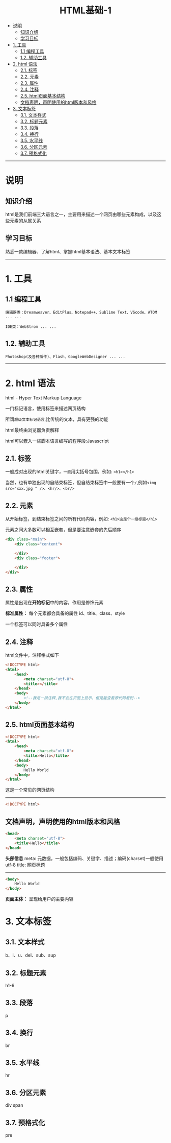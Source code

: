 <h1 style="text-align:center">HTML基础-1</h1>
<!-- toc orderedList:0 depthFrom:1 depthTo:6 -->

* [说明](#说明)
    * [知识介绍](#知识介绍)
    * [学习目标](#学习目标)
* [1. 工具](#1-工具)
    * [1.1 编程工具](#11-编程工具)
    * [1.2. 辅助工具](#12-辅助工具)
* [2. html 语法](#2-html-语法)
    * [2.1. 标签](#21-标签)
    * [2.2. 元素](#22-元素)
    * [2.3. 属性](#23-属性)
    * [2.4. 注释](#24-注释)
    * [2.5. html页面基本结构](#25-html页面基本结构)
    * [文档声明，声明使用的html版本和风格](#文档声明声明使用的html版本和风格)
* [3. 文本标签](#3-文本标签)
    * [3.1. 文本样式](#31-文本样式)
    * [3.2. 标题元素](#32-标题元素)
    * [3.3. 段落](#33-段落)
    * [3.4. 换行](#34-换行)
    * [3.5. 水平线](#35-水平线)
    * [3.6. 分区元素](#36-分区元素)
    * [3.7. 预格式化](#37-预格式化)

<!-- tocstop -->

---
# 说明

## 知识介绍

html是我们前端三大语言之一，主要用来描述一个网页由哪些元素构成，以及这些元素的从属关系

## 学习目标

熟悉一款编辑器、了解html、掌握html基本语法、基本文本标签

---
# 1. 工具
## 1.1 编程工具

	编辑器类：Dreamweaver、EditPlus、Notepad++、Sublime Text、VScode、ATOM ... ...

	IDE类：WebStrom ... ...

## 1.2. 辅助工具

	Photoshop(及各种插件)、Flash、GoogleWebDesigner ... ...

---

# 2. html 语法

html - Hyper Text Markup Language

一门标记语言，使用标签来描述网页结构

所谓`超级文本标记语言`,比传统的文本，具有更强的功能

html最终由浏览器负责解释

html可以嵌入一些脚本语言编写的程序段:Javascript

## 2.1. 标签

一般成对出现的html关键字，`一般`用尖括号包围，例如: `<h1></h1>`

当然，也有单独出现的自结束标签，但自结束标签中一般要有一个`/`,例如`<img src="xxx.jpg " />、<hr/>、<br/>`

## 2.2. 元素

从开始标签，到结束标签之间的所有代码内容，例如: `<h1>这是个一级标题</h1>`

元素之间大多数可以相互嵌套，但是要注意嵌套的先后顺序
```html
<div class="main">
	<div class="content">

	</div>
	<div class="footer">

	</div>
</div>
```

## 2.3. 属性
属性是出现在**开始标记**中的内容，作用是修饰元素

**标准属性：**	每个元素都会具备的属性 id、title、class、style

一个标签可以同时具备多个属性

## 2.4. 注释
html文件中，注释格式如下
```html
<!DOCTYPE html>
<html>
	<head>
		<meta charset="utf-8">
		<title></title>
	</head>
	<body>
		<!--我是一段注释,我不会在页面上显示，但是能查看源代码看到-->
	</body>
</html>
```

## 2.5. html页面基本结构
```html
<!DOCTYPE html>
<html>
	<head>
		<meta charset="utf-8">
		<title>Hello</title>
	</head>
	<body>
		Hello World
	</body>
</html>
```

这是一个常见的网页结构

---
```html
<!DOCTYPE html>
```
文档声明，声明使用的html版本和风格
---
```html
<head>
	<meta charset="utf-8">
	<title>Hello</title>
</head>
```
**头部信息**
meta: 元数据，一般包括编码、关键字、描述；编码(charset)一般使用utf-8
title: 网页标题

---
```html
<body>
	Hello World
</body>
```
**页面主体：** 呈现给用户的主要内容

# 3. 文本标签
## 3.1. 文本样式
b、i、u、del、sub、sup

## 3.2. 标题元素
h1-6
## 3.3. 段落
p
## 3.4. 换行
br
## 3.5. 水平线
hr
## 3.6. 分区元素
div
span
## 3.7. 预格式化
pre
